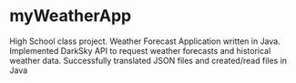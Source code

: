 # myWeatherApp
High School class project. Weather Forecast Application written in Java. Implemented DarkSky API to request weather forecasts and historical weather data. Successfully translated JSON files and created/read files in Java
